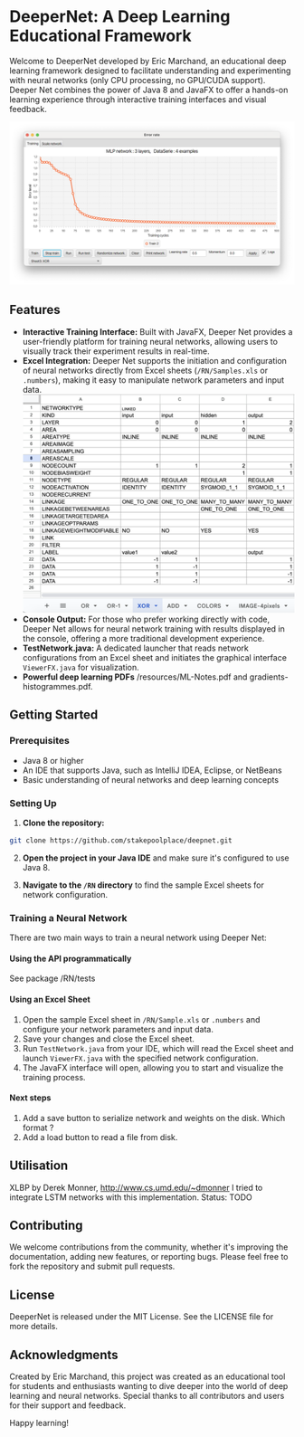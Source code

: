 # DeeperNet: A Deep Learning Educational Framework

Welcome to DeeperNet developed by Eric Marchand, an educational deep learning framework designed to facilitate understanding and experimenting with neural networks (only CPU processing, no GPU/CUDA support). Deeper Net combines the power of Java 8 and JavaFX to offer a hands-on learning experience through interactive training interfaces and visual feedback.

![GUI Preview](gui.png)

## Features

- **Interactive Training Interface:** Built with JavaFX, Deeper Net provides a user-friendly platform for training neural networks, allowing users to visually track their experiment results in real-time.
- **Excel Integration:** Deeper Net supports the initiation and configuration of neural networks directly from Excel sheets (`/RN/Samples.xls` or `.numbers`), making it easy to manipulate network parameters and input data.
![XLS Preview](xls.png)
- **Console Output:** For those who prefer working directly with code, Deeper Net allows for neural network training with results displayed in the console, offering a more traditional development experience.
- **TestNetwork.java:** A dedicated launcher that reads network configurations from an Excel sheet and initiates the graphical interface `ViewerFX.java` for visualization.
- **Powerful deep learning PDFs** /resources/ML-Notes.pdf and gradients-histogrammes.pdf.

## Getting Started

### Prerequisites

- Java 8 or higher
- An IDE that supports Java, such as IntelliJ IDEA, Eclipse, or NetBeans
- Basic understanding of neural networks and deep learning concepts

### Setting Up

1. **Clone the repository:**

```bash
git clone https://github.com/stakepoolplace/deepnet.git
```

2. **Open the project in your Java IDE** and make sure it's configured to use Java 8.

3. **Navigate to the `/RN` directory** to find the sample Excel sheets for network configuration.

### Training a Neural Network

There are two main ways to train a neural network using Deeper Net:

#### Using the API programmatically

See package /RN/tests

#### Using an Excel Sheet

1. Open the sample Excel sheet in `/RN/Sample.xls` or `.numbers` and configure your network parameters and input data.
2. Save your changes and close the Excel sheet.
3. Run `TestNetwork.java` from your IDE, which will read the Excel sheet and launch `ViewerFX.java` with the specified network configuration.
4. The JavaFX interface will open, allowing you to start and visualize the training process.

#### Next steps 
1. Add a save button to serialize network and weights on the disk. Which format ?
2. Add a load button to read a file from disk.


## Utilisation
XLBP by Derek Monner, http://www.cs.umd.edu/~dmonner
I tried to integrate LSTM networks with this implementation. Status: TODO


## Contributing

We welcome contributions from the community, whether it's improving the documentation, adding new features, or reporting bugs. Please feel free to fork the repository and submit pull requests.

## License

DeeperNet is released under the MIT License. See the LICENSE file for more details.

## Acknowledgments

Created by Eric Marchand, this project was created as an educational tool for students and enthusiasts wanting to dive deeper into the world of deep learning and neural networks. Special thanks to all contributors and users for their support and feedback.

Happy learning!
